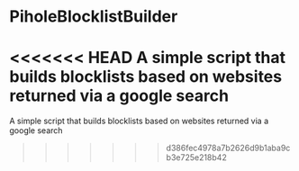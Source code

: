 # PiholeBlocklistBuilder
<<<<<<< HEAD
A simple script that builds blocklists based on websites returned via a google search
=======
A simple script that builds blocklists based on websites returned via a google search
>>>>>>> d386fec4978a7b2626d9b1aba9cb3e725e218b42
